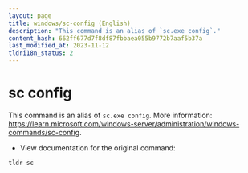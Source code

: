 ```yaml
---
layout: page
title: windows/sc-config (English)
description: "This command is an alias of `sc.exe config`."
content_hash: 662ff677d7f8df87fbbaea055b9772b7aaf5b37a
last_modified_at: 2023-11-12
tldri18n_status: 2
---
```

# sc config

This command is an alias of `sc.exe config`.
More information: <https://learn.microsoft.com/windows-server/administration/windows-commands/sc-config>.

- View documentation for the original command:

`tldr sc`
